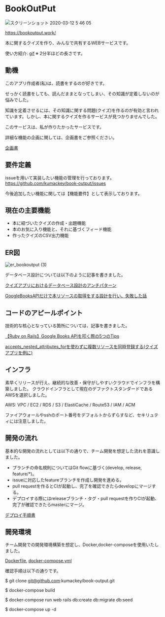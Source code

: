 # BookOutPut

![スクリーンショット 2020-03-12 5 46 05](https://user-images.githubusercontent.com/55213482/76595212-71cf2500-653e-11ea-8c42-c2e49e40cc54.png)

https://bookoutput.work/

本に関するクイズを作り、みんなで共有するWEBサービスです。

使い方紹介: [gif](https://twitter.com/kumackey_/status/1241634940216729600)
※ 2分半ほどの長さです。

## 動機

このアプリ作成者(私)は、読書をするのが好きです。

せっかく読書をしても、読んだままとなってしまい、その知識が定着しないのが悩みでした。

知識を定着させるには、その知識に関する問題(クイズ)を作るのが有効と言われています。しかし、本に関するクイズを作るサービスが見つかりませんでした。

このサービスは、私が作りたかったサービスです。

詳細な機能の企画に関しては、企画書をご参照ください。

[企画書](https://github.com/kumackey/book-output/wiki/Proposal)

## 要件定義

issueを用いて実装したい機能の管理を行っております。
https://github.com/kumackey/book-output/issues

今後追加したい機能に関しては【機能要件】として表示しております。

## 現在の主要機能

- 本に紐づいたクイズの作成・出題機能
- 本のお気に入り機能と、それに基づくフィード機能
- 作ったクイズのCSV出力機能

## ER図

![er_bookoutput (3)](https://user-images.githubusercontent.com/55213482/81491646-ae639680-92cb-11ea-98a3-fb8576b34483.png)

データベース設計については以下のように記事を書きました。

[クイズアプリにおけるデータベース設計のアンチパターン](https://qiita.com/kumackey/items/7ccbc949458bd0af22bd)

[GoogleBooksAPIだけで本リソースの取得をする設計を行い、失敗した話](https://qiita.com/kumackey/items/3be24f6bc5f6f66515a0)

## コードのアピールポイント

技術的な核心となっている箇所については、記事を書きました。

[【Ruby on Rails】Google Books APIを叩く際の5つのTips](https://qiita.com/kumackey/items/bd369a23360c94452d33)

[accepts_nested_attributes_forを使わずに複数リソースを同時登録する(クイズアプリを例に)](https://qiita.com/kumackey/items/b469143f1a0c4902cf4e)

## インフラ

素早くリリースが行え、継続的な改善・保守がしやすいクラウドでインフラを構築しました。
クラウドインフラとして現在のデファクトスタンダードであるAWSを選択しました。

AWS: VPC / EC2 / RDS / S3 / ElastiCache / Route53 / IAM / ACM

ファイアウォールやsshのポート番号をデフォルトからずらすなど、セキリュティには注意しました。

## 開発の流れ

基本的な開発の流れとしては以下の通りで、チーム開発を想定した流れを意識しました。

- ブランチの命名規則についてはGit flowに基づく(develop, release, feature/*)。
- issueに対応したfeatureブランチを作成し開発を進める。
- pull requestを作るとCIが起動し、完了を確認できたらdevelopにマージする。
- デプロイする際にはreleaseブランチ・タグ・pull requestを作りCIが起動、完了が確認できたらmasterにマージ。

[デプロイ手順書](https://github.com/kumackey/book-output/wiki/How-to-deploy)

## 開発環境

チーム開発での開発環境構築を想定し、Docker,docker-composeを使用いたしました。

[Dockerfile](https://github.com/kumackey/book-output/blob/develop/Dockerfile), [docker-compose.yml](https://github.com/kumackey/book-output/blob/develop/docker-compose.yml)

確認手順は以下の通りです。

$ git clone git@github.com:kumackey/book-output.git

$ docker-compose build

$ docker-compose run web rails db:create db:migrate db:seed

$ docker-compose up -d

